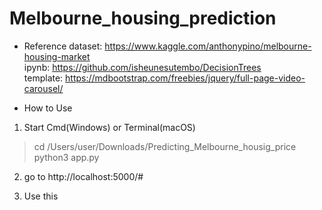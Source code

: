 # Melbourne_housing_prediction

- Reference
dataset: https://www.kaggle.com/anthonypino/melbourne-housing-market <br>
ipynb: https://github.com/isheunesutembo/DecisionTrees <br>
template: https://mdbootstrap.com/freebies/jquery/full-page-video-carousel/ <br>

- How to Use
1. Start Cmd(Windows) or Terminal(macOS)
 > cd /Users/user/Downloads/Predicting_Melbourne_housig_price
 > python3 app.py
 
2. go to http://localhost:5000/#

3. Use this
